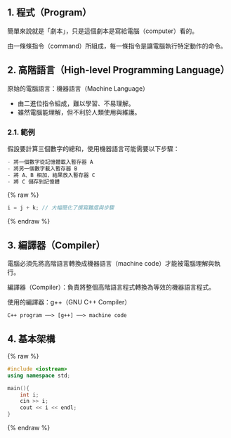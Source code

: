 ## 1. 程式（Program）

簡單來說就是「劇本」，只是這個劇本是寫給電腦（computer）看的。

由一條條指令（command）所組成，每一條指令是讓電腦執行特定動作的命令。

## 2. 高階語言（High-level Programming Language）

原始的電腦語言：機器語言（Machine Language）
- 由二進位指令組成，難以學習、不易理解。
- 雖然電腦能理解，但不利於人類使用與維護。
### 2.1. 範例

假設要計算三個數字的總和，使用機器語言可能需要以下步驟：

```cpp
- 將一個數字從記憶體載入暫存器 A
- 將另一個數字載入暫存器 B
- 將 A、B 相加，結果放入暫存器 C
- 將 C 儲存到記憶體
```

{% raw %}
```cpp
i = j + k; // 大幅簡化了撰寫難度與步驟
```
{% endraw %}

## 3. 編譯器（Compiler）
電腦必須先將高階語言轉換成機器語言（machine code）才能被電腦理解與執行。

編譯器（Compiler）：負責將整個高階語言程式轉換為等效的機器語言程式。

使用的編譯器：g++（GNU C++ Compiler）

```
C++ program ──> [g++] ──> machine code
```

## 4. 基本架構

{% raw %}
```cpp
#include <iostream>
using namespace std;

main(){
    int i;
    cin >> i;
    cout << i << endl;
}
```
{% endraw %}

